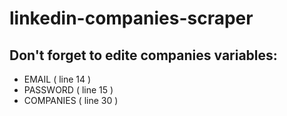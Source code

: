 # linkedin-companies-scraper
## Don't forget to edite companies variables:
  - EMAIL ( line 14 )
  - PASSWORD ( line 15 )
  - COMPANIES ( line 30 )
